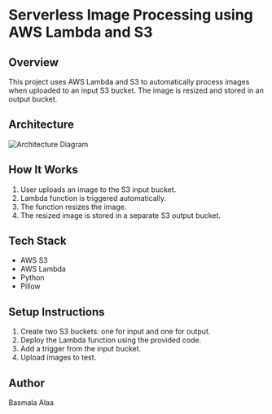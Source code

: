 # Serverless Image Processing using AWS Lambda and S3

## Overview
This project uses AWS Lambda and S3 to automatically process images when uploaded to an input S3 bucket. The image is resized and stored in an output bucket.

## Architecture
![Architecture Diagram](architecture-diagram.png)

## How It Works
1. User uploads an image to the S3 input bucket.
2. Lambda function is triggered automatically.
3. The function resizes the image.
4. The resized image is stored in a separate S3 output bucket.

## Tech Stack
- AWS S3
- AWS Lambda
- Python
- Pillow

## Setup Instructions
1. Create two S3 buckets: one for input and one for output.
2. Deploy the Lambda function using the provided code.
3. Add a trigger from the input bucket.
4. Upload images to test.

## Author
Basmala Alaa

